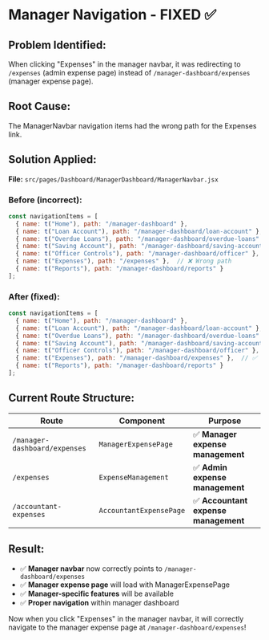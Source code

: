 # Manager Navigation - FIXED ✅

## Problem Identified:
When clicking "Expenses" in the manager navbar, it was redirecting to `/expenses` (admin expense page) instead of `/manager-dashboard/expenses` (manager expense page).

## Root Cause:
The ManagerNavbar navigation items had the wrong path for the Expenses link.

## Solution Applied:
**File:** `src/pages/Dashboard/ManagerDashboard/ManagerNavbar.jsx`

### **Before (incorrect):**
```javascript
const navigationItems = [
  { name: t("Home"), path: "/manager-dashboard" },
  { name: t("Loan Account"), path: "/manager-dashboard/loan-account" },
  { name: t("Overdue Loans"), path: "/manager-dashboard/overdue-loans" },
  { name: t("Saving Account"), path: "/manager-dashboard/saving-account" },
  { name: t("Officer Controls"), path: "/manager-dashboard/officer" },
  { name: t("Expenses"), path: "/expenses" },  // ❌ Wrong path
  { name: t("Reports"), path: "/manager-dashboard/reports" }
];
```

### **After (fixed):**
```javascript
const navigationItems = [
  { name: t("Home"), path: "/manager-dashboard" },
  { name: t("Loan Account"), path: "/manager-dashboard/loan-account" },
  { name: t("Overdue Loans"), path: "/manager-dashboard/overdue-loans" },
  { name: t("Saving Account"), path: "/manager-dashboard/saving-account" },
  { name: t("Officer Controls"), path: "/manager-dashboard/officer" },
  { name: t("Expenses"), path: "/manager-dashboard/expenses" },  // ✅ Correct path
  { name: t("Reports"), path: "/manager-dashboard/reports" }
];
```

## **Current Route Structure:**

| Route | Component | Purpose |
|-------|-----------|---------|
| `/manager-dashboard/expenses` | `ManagerExpensePage` | ✅ **Manager expense management** |
| `/expenses` | `ExpenseManagement` | ✅ **Admin expense management** |
| `/accountant-expenses` | `AccountantExpensePage` | ✅ **Accountant expense management** |

## **Result:**
- ✅ **Manager navbar** now correctly points to `/manager-dashboard/expenses`
- ✅ **Manager expense page** will load with ManagerExpensePage
- ✅ **Manager-specific features** will be available
- ✅ **Proper navigation** within manager dashboard

Now when you click "Expenses" in the manager navbar, it will correctly navigate to the manager expense page at `/manager-dashboard/expenses`!
